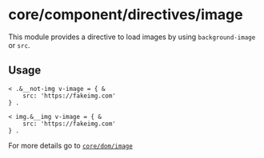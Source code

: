 # core/component/directives/image

This module provides a directive to load images by using `background-image` or `src`.

## Usage

```
< .&__not-img v-image = { &
	src: 'https://fakeimg.com'
} .

< img.&__img v-image = { &
	src: 'https://fakeimg.com'
} .
```

For more details go to [`core/dom/image`](core/dom/image/index.ts)
